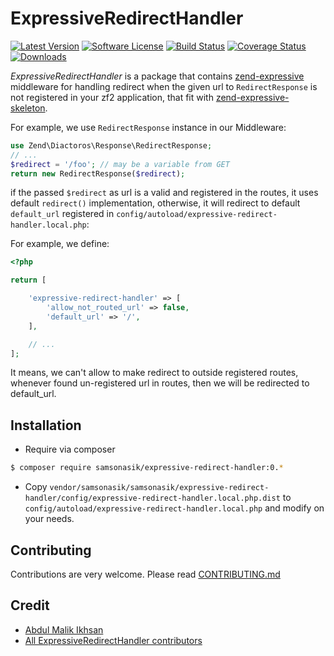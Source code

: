 ExpressiveRedirectHandler
=====================

[![Latest Version](https://img.shields.io/github/release/samsonasik/ExpressiveRedirectHandler.svg?style=flat-square)](https://github.com/samsonasik/ExpressiveRedirectHandler/releases)
[![Software License](https://img.shields.io/badge/license-MIT-brightgreen.svg?style=flat-square)](LICENSE)
[![Build Status](https://travis-ci.org/samsonasik/ExpressiveRedirectHandler.svg?branch=master)](https://travis-ci.org/samsonasik/ExpressiveRedirectHandler)
[![Coverage Status](https://coveralls.io/repos/samsonasik/ExpressiveRedirectHandler/badge.svg?branch=master)](https://coveralls.io/r/samsonasik/ExpressiveRedirectHandler)
[![Downloads](https://img.shields.io/packagist/dt/samsonasik/redirect-handler-module.svg?style=flat-square)](https://packagist.org/packages/samsonasik/redirect-handler-module)

*ExpressiveRedirectHandler* is a package that contains [zend-expressive](https://github.com/zendframework/zend-expressive) middleware for handling redirect when the given url to `RedirectResponse` is not registered in your zf2 application, that fit with [zend-expressive-skeleton](https://github.com/zendframework/zend-expressive-skeleton).  

For example, we use `RedirectResponse` instance in our Middleware:

```php
use Zend\Diactoros\Response\RedirectResponse;
// ...
$redirect = '/foo'; // may be a variable from GET
return new RedirectResponse($redirect);
```

if the passed `$redirect` as url is a valid and registered in the routes, it uses default `redirect()` implementation, otherwise, it will redirect to default `default_url` registered in `config/autoload/expressive-redirect-handler.local.php`:

For example, we define:

```php
<?php

return [

    'expressive-redirect-handler' => [
        'allow_not_routed_url' => false,
        'default_url' => '/',
    ],

    // ...
];
```

It means, we can't allow to make redirect to outside registered routes, whenever found un-registered url in routes, then we will be redirected to default_url.

Installation
------------

 - Require via composer
```bash
$ composer require samsonasik/expressive-redirect-handler:0.*
```

 - Copy `vendor/samsonasik/samsonasik/expressive-redirect-handler/config/expressive-redirect-handler.local.php.dist` to `config/autoload/expressive-redirect-handler.local.php` and modify on your needs.


Contributing
------------
Contributions are very welcome. Please read [CONTRIBUTING.md](https://github.com/samsonasik/ExpressiveRedirectHandler/blob/master/CONTRIBUTING.md)

Credit
------

- [Abdul Malik Ikhsan](https://github.com/samsonasik)
- [All ExpressiveRedirectHandler contributors](https://github.com/samsonasik/ExpressiveRedirectHandler/contributors)

